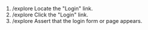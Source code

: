 1. /explore Locate the "Login" link.
2. /explore Click the "Login" link.
3. /explore Assert that the login form or page appears.